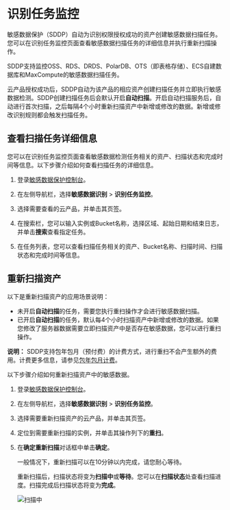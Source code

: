# 识别任务监控

敏感数据保护（SDDP）自动为识别权限授权成功的资产创建敏感数据扫描任务。您可以在识别任务监控页面查看敏感数据扫描任务的详细信息并执行重新扫描操作。

SDDP支持监控OSS、RDS、DRDS、PolarDB、OTS（即表格存储）、ECS自建数据库和MaxCompute的敏感数据扫描任务。

云产品授权成功后，SDDP自动为该产品的相应资产创建扫描任务并立即执行敏感数据检测。SDDP创建扫描任务后会默认开启**自动扫描**。开启自动扫描服务后，自动进行首次扫描，之后每隔4个小时重新扫描资产中新增或修改的数据。新增或修改识别规则都会触发扫描任务。

## 查看扫描任务详细信息

您可以在识别任务监控页面查看敏感数据检测任务相关的资产、扫描状态和完成时间等信息。以下步骤介绍如何查看扫描任务的详细信息。

1.  登录[敏感数据保护控制台](https://yundun.console.aliyun.com/?p=sddp#/overview)。

2.  在左侧导航栏，选择**敏感数据识别** \> **识别任务监控**。

3.  选择需要查看的云产品，并单击其页签。

4.  在搜索栏，您可以输入实例或Bucket名称，选择区域、起始日期和结束日志，并单击**搜索**查看指定任务。

5.  在任务列表，您可以查看扫描任务相关的资产、Bucket名称、扫描时间、扫描状态和完成时间等信息。


## 重新扫描资产

以下是重新扫描资产的应用场景说明：

-   未开启**自动扫描**的任务，需要您执行重扫操作才会进行敏感数据扫描。
-   已开启**自动扫描**的任务，默认每4个小时扫描资产中新增或修改的数据。如果您修改了服务器数据需要立即扫描资产中是否存在敏感数据，您可以进行重扫操作。

**说明：** SDDP支持包年包月（预付费）的计费方式，进行重扫不会产生额外的费用。计费更多信息，请参见[包年包月计费](/cn.zh-CN/产品定价/包年包月计费.md)。

以下步骤介绍如何重新扫描资产中的敏感数据。

1.  登录[敏感数据保护控制台](https://yundun.console.aliyun.com/?p=sddp#/overview)。

2.  在左侧导航栏，选择**敏感数据识别** \> **识别任务监控**。

3.  选择需要重新扫描资产的云产品，并单击其页签。

4.  定位到需要重新扫描的实例，并单击其操作列下的**重扫**。

5.  在**确定重新扫描**对话框中单击**确定**。

    一般情况下，重新扫描可以在10分钟以内完成，请您耐心等待。

    重新扫描后，扫描状态将变为**扫描中**或**等待**。您可以在**扫描状态**处查看扫描进度。扫描完成后扫描状态将变为**完成**。

    ![扫描中](https://static-aliyun-doc.oss-accelerate.aliyuncs.com/assets/img/zh-CN/6749865061/p183653.png)


